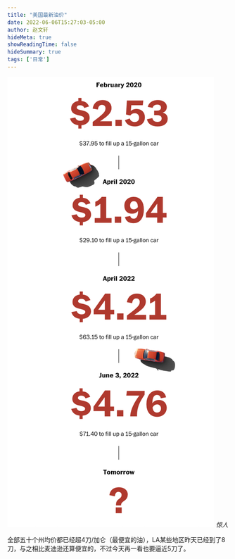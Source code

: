 ```yaml
---
title: "美国最新油价"
date: 2022-06-06T15:27:03-05:00
author: 赵文轩
hideMeta: true
showReadingTime: false
hideSummary: true
tags: ['日常']
---
```

![](gas.png)
_惊人_

全部五十个州均价都已经超4刀/加仑（最便宜的油），LA某些地区昨天已经到了8刀，与之相比麦迪逊还算便宜的，不过今天再一看也要逼近5刀了。